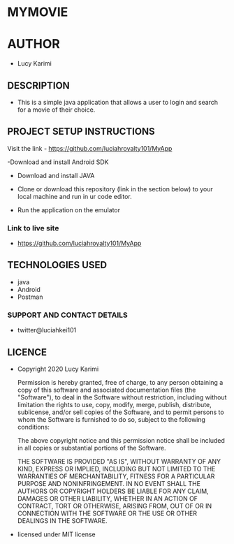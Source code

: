 # MYMOVIE

# AUTHOR
* Lucy Karimi

## DESCRIPTION
* This is a simple java application that allows a user to login and search for a movie of their choice.


## PROJECT SETUP INSTRUCTIONS
Visit the link - https://github.com/luciahroyalty101/MyApp

-Download and install Android SDK

- Download and install JAVA

- Clone or download this repository (link in the section below) to your local machine and run in ur code editor.

- Run the application on the emulator

### Link to live site
* https://github.com/luciahroyalty101/MyApp

## TECHNOLOGIES USED
* java
* Android
* Postman


### SUPPORT AND CONTACT DETAILS
* twitter@luciahkei101

## LICENCE
* Copyright 2020 Lucy Karimi

  Permission is hereby granted, free of charge, to any person obtaining a copy of this software and associated documentation files (the "Software"), to deal in the Software without restriction, including without limitation the rights to use, copy, modify, merge, publish, distribute, sublicense, and/or sell copies of the Software, and to permit persons to whom the Software is furnished to do so, subject to the following conditions:

  The above copyright notice and this permission notice shall be included in all copies or substantial portions of the Software.

  THE SOFTWARE IS PROVIDED "AS IS", WITHOUT WARRANTY OF ANY KIND, EXPRESS OR IMPLIED, INCLUDING BUT NOT LIMITED TO THE WARRANTIES OF MERCHANTABILITY, FITNESS FOR A PARTICULAR PURPOSE AND NONINFRINGEMENT. IN NO EVENT SHALL THE AUTHORS OR COPYRIGHT HOLDERS BE LIABLE FOR ANY CLAIM, DAMAGES OR OTHER LIABILITY, WHETHER IN AN ACTION OF CONTRACT, TORT OR OTHERWISE, ARISING FROM, OUT OF OR IN CONNECTION WITH THE SOFTWARE OR THE USE OR OTHER DEALINGS IN THE SOFTWARE.

* licensed under MIT license
